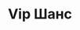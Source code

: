 --- 
title: "Vip Шанс" 
site: "www.vip-chance.crimea.ua" 
town: "Симферополь" 
tel: ["+38(0652) 710-220, +38(050)-344-38-67, +38(050)-640-98-59, +7(978)-747-32-73, +7(978)-747-32-43"] 
address: "Россия, Республика Крым, г. Симферополь, пр.Кирова 1, офис 503," 
mail: "vip-chance@inbox.ru" 
--- 